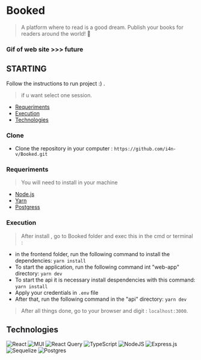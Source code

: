 # Booked

> A platform where to read is a good dream. Publish your books for readers around the world! 📘

### Gif of web site >>> future

## STARTING

Follow the instructions to run project :)
.

> if u want select one session.

- [Requeriments](#Requeriments)
- [Execution](#Execution)
- [Technologies](#Technologies)

### Clone

- Clone the repository in your computer : `https://github.com/i4n-v/Booked.git`

### Requeriments

> You will need to install in your machine

- [Node.js](https://nodejs.org/en/)
- [Yarn](https://yarnpkg.com/)
- [Postgress](https://www.postgresql.org/)

### Execution

> After install , go to Booked folder and exec this in the cmd or terminal :

- in the frontend folder, run the following command to install the dependencies: `yarn install`
- To start the application, run the following command int "web-app" directory: `yarn dev`
- To start the api it is necessary install despendencies with this command: `yarn install`
- Apply your credentials in `.env` file
- After that, run the following command in the "api" directory: `yarn dev`

> After all things done, go to your browser and digit : `localhost:3000`.

## Technologies

![React](https://img.shields.io/badge/react-%2320232a.svg?style=for-the-badge&logo=react&logoColor=%2361DAFB)
![MUI](https://img.shields.io/badge/MUI-%230081CB.svg?style=for-the-badge&logo=mui&logoColor=white)
![React Query](https://img.shields.io/badge/-React%20Query-FF4154?style=for-the-badge&logo=react%20query&logoColor=white)
![TypeScript](https://img.shields.io/badge/typescript-%23007ACC.svg?style=for-the-badge&logo=typescript&logoColor=white)
![NodeJS](https://img.shields.io/badge/node.js-6DA55F?style=for-the-badge&logo=node.js&logoColor=white)
![Express.js](https://img.shields.io/badge/express.js-%23404d59.svg?style=for-the-badge&logo=express&logoColor=%2361DAFB)
![Sequelize](https://img.shields.io/badge/Sequelize-52B0E7?style=for-the-badge&logo=Sequelize&logoColor=white)
![Postgres](https://img.shields.io/badge/postgres-%23316192.svg?style=for-the-badge&logo=postgresql&logoColor=white)
